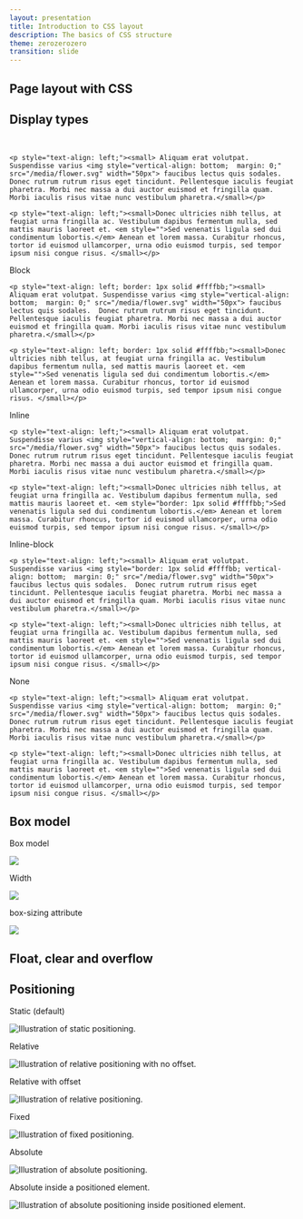 ```yaml
---
layout: presentation
title: Introduction to CSS layout
description: The basics of CSS structure
theme: zerozerozero
transition: slide
---
```


<section>
  <h2>Page layout with CSS</h2>
</section>



<section>

  <section>
    <h2>Display types</h2>
  </section>
 
  <section data-transition="fade-in">
    <p><span style="visibility: hidden">Block</span></p>   
   
    <p style="text-align: left;"><small> Aliquam erat volutpat. Suspendisse varius <img style="vertical-align: bottom;  margin: 0;" src="/media/flower.svg" width="50px"> faucibus lectus quis sodales.  Donec rutrum rutrum risus eget tincidunt. Pellentesque iaculis feugiat pharetra. Morbi nec massa a dui auctor euismod et fringilla quam. Morbi iaculis risus vitae nunc vestibulum pharetra.</small></p>
    
    <p style="text-align: left;"><small>Donec ultricies nibh tellus, at feugiat urna fringilla ac. Vestibulum dapibus fermentum nulla, sed mattis mauris laoreet et. <em style="">Sed venenatis ligula sed dui condimentum lobortis.</em> Aenean et lorem massa. Curabitur rhoncus, tortor id euismod ullamcorper, urna odio euismod turpis, sed tempor ipsum nisi congue risus. </small></p>
  </section>
  
   <section data-transition="fade-in">
    <p>Block</p>   
   
    <p style="text-align: left; border: 1px solid #ffffbb;"><small> Aliquam erat volutpat. Suspendisse varius <img style="vertical-align: bottom;  margin: 0;" src="/media/flower.svg" width="50px"> faucibus lectus quis sodales.  Donec rutrum rutrum risus eget tincidunt. Pellentesque iaculis feugiat pharetra. Morbi nec massa a dui auctor euismod et fringilla quam. Morbi iaculis risus vitae nunc vestibulum pharetra.</small></p>
    
    <p style="text-align: left; border: 1px solid #ffffbb;"><small>Donec ultricies nibh tellus, at feugiat urna fringilla ac. Vestibulum dapibus fermentum nulla, sed mattis mauris laoreet et. <em style="">Sed venenatis ligula sed dui condimentum lobortis.</em> Aenean et lorem massa. Curabitur rhoncus, tortor id euismod ullamcorper, urna odio euismod turpis, sed tempor ipsum nisi congue risus. </small></p>
  </section>
  
  <section data-transition="fade-in">
    <p>Inline</p>   
   
    <p style="text-align: left;"><small> Aliquam erat volutpat. Suspendisse varius <img style="vertical-align: bottom;  margin: 0;" src="/media/flower.svg" width="50px"> faucibus lectus quis sodales.  Donec rutrum rutrum risus eget tincidunt. Pellentesque iaculis feugiat pharetra. Morbi nec massa a dui auctor euismod et fringilla quam. Morbi iaculis risus vitae nunc vestibulum pharetra.</small></p>
    
    <p style="text-align: left;"><small>Donec ultricies nibh tellus, at feugiat urna fringilla ac. Vestibulum dapibus fermentum nulla, sed mattis mauris laoreet et. <em style="border: 1px solid #ffffbb;">Sed venenatis ligula sed dui condimentum lobortis.</em> Aenean et lorem massa. Curabitur rhoncus, tortor id euismod ullamcorper, urna odio euismod turpis, sed tempor ipsum nisi congue risus. </small></p>
  </section>
  
  <section data-transition="fade-in">
    <p>Inline-block</p>   
   
    <p style="text-align: left;"><small> Aliquam erat volutpat. Suspendisse varius <img style="border: 1px solid #ffffbb; vertical-align: bottom;  margin: 0;" src="/media/flower.svg" width="50px"> faucibus lectus quis sodales.  Donec rutrum rutrum risus eget tincidunt. Pellentesque iaculis feugiat pharetra. Morbi nec massa a dui auctor euismod et fringilla quam. Morbi iaculis risus vitae nunc vestibulum pharetra.</small></p>
    
    <p style="text-align: left;"><small>Donec ultricies nibh tellus, at feugiat urna fringilla ac. Vestibulum dapibus fermentum nulla, sed mattis mauris laoreet et. <em style="">Sed venenatis ligula sed dui condimentum lobortis.</em> Aenean et lorem massa. Curabitur rhoncus, tortor id euismod ullamcorper, urna odio euismod turpis, sed tempor ipsum nisi congue risus. </small></p>
  </section>
   
   
  <section data-transition="fade-in">
    <p>None</p>   
   
    <p style="text-align: left;"><small> Aliquam erat volutpat. Suspendisse varius <img style="vertical-align: bottom;  margin: 0;" src="/media/flower.svg" width="50px"> faucibus lectus quis sodales.  Donec rutrum rutrum risus eget tincidunt. Pellentesque iaculis feugiat pharetra. Morbi nec massa a dui auctor euismod et fringilla quam. Morbi iaculis risus vitae nunc vestibulum pharetra.</small></p>
    
    <p style="text-align: left;"><small>Donec ultricies nibh tellus, at feugiat urna fringilla ac. Vestibulum dapibus fermentum nulla, sed mattis mauris laoreet et. <em style="">Sed venenatis ligula sed dui condimentum lobortis.</em> Aenean et lorem massa. Curabitur rhoncus, tortor id euismod ullamcorper, urna odio euismod turpis, sed tempor ipsum nisi congue risus. </small></p>
  </section> 
</section>

<section>
  <section data-transition="fade-in">
    <h2>Box model</h2>
  </section> 
 
  <section data-transition="fade-in">
    <p>Box model</p>
    <img class="plain" src="/media/20160223_boxModel.svg">
  </section>
  
  <section data-transition="fade-in">
    <p>Width</p>
    <img class="plain" src="/media/20160223_boxModel_width.svg">
  </section>
  
  <section data-transition="fade-in">
    <p>box-sizing attribute</p>
    <img class="plain" src="/media/20160223_boxModel_boxsizing.svg">
  </section>
</section>

<section>
  <h2>Float, clear and overflow</h2>
</section>

<section>
 
  <section>
    <h2>Positioning</h2>
  </section>
  
  <section>
    <p>Static (default)</p>
    <img src="/media/20160224_Position_Static.svg" alt="Illustration of static positioning.">
  </section>
  
  <section>
    <p>Relative</p>
    <img src="/media/20160224_Position_RelativeNoOffset.svg" alt="Illustration of relative positioning with no offset.">
  </section>
  
  <section>
    <p>Relative with offset</p>
    <img src="/media/20160224_Position_Relative.svg" alt="Illustration of relative positioning.">
  </section>
  
  <section>
    <p>Fixed</p>
    <img src="/media/20160224_Position_Fixed.svg" alt="Illustration of fixed positioning.">
  </section>
  
  <section>
    <p>Absolute</p>
    <img src="/media/20160224_Position_Absolute.svg" alt="Illustration of absolute positioning.">
  </section>
  
  <section>
    <p>Absolute inside a positioned element.</p>
    <img src="/media/20160224_Position_AbsoluteInRelative.svg" alt="Illustration of absolute positioning inside positioned element.">
  </section>
  
</section>